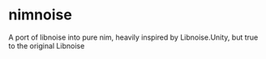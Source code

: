 # nimnoise
A port of libnoise into pure nim, heavily inspired by Libnoise.Unity, but true to the original Libnoise
